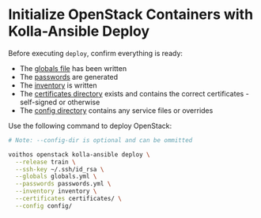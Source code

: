 # Initialize OpenStack Containers with Kolla-Ansible Deploy

Before executing `deploy`, confirm everything is ready:

- The [globals file](/openstack-kolla-globals.html) has been written
- The [passwords](/openstack-kolla-passwords.html) are generated
- The [inventory](/openstack-kolla-inventory.html) is written
- The [certificates directory](/openstack-kolla-certificates.html) exists and contains the correct
  certificates - self-signed or otherwise
- The [config directory](/openstack-kolla-config.html) contains any service files or overrides

Use the following command to deploy OpenStack:

```bash
# Note: --config-dir is optional and can be ommitted

voithos openstack kolla-ansible deploy \
  --release train \
  --ssh-key ~/.ssh/id_rsa \
  --globals globals.yml \
  --passwords passwords.yml \
  --inventory inventory \
  --certificates certificates/ \
  --config config/
```
